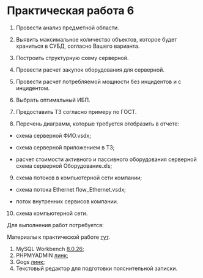 # Практическая работа 6

1. Провести анализ предметной области.

2. Выявить максимальное количество объектов, которое будет храниться в СУБД, согласно Вашего варианта.

3. Построить структурную схему серверной.

4. Провести расчет закупок оборудования для серверной.

5. Провести расчет потребляемой мощности без инцидентов и с инцидентом.

6. Выбрать оптимальный ИБП.

7. Предоставить ТЗ согласно примеру по ГОСТ.

8. Перечень диаграмм, которые требуется отобразить в отчете:

 - схема серверной ФИО.vsdx;

 - схема серверной приложением в ТЗ;

-  расчет стоимости активного и пассивного оборудования серверной схема серверной Оборудование.xls;

9. схема потоков в компьютерной сети компании;

 - схема потока Ethernet flow_Ethernet.vsdx;

-  поток внутренних сервисов компании.

10. схема компьютерной сети. 

Для выполнения работ потребуется:

Материалы к практической работе [тут](/practice/pr_6/pr_6.rar).

1. MySQL Workbench [8.0.26](https://dev.mysql.com/downloads/workbench/);
2. PHPMYADMIN [линк](http://95.131.149.21:8080/repl1);
3. Gogs [линк](http://95.131.149.21:3000/);
2. Текстовый редактор для подготовки пояснительной записки.


